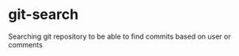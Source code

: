git-search
==========

Searching git repository to be able to find commits based on user or comments
